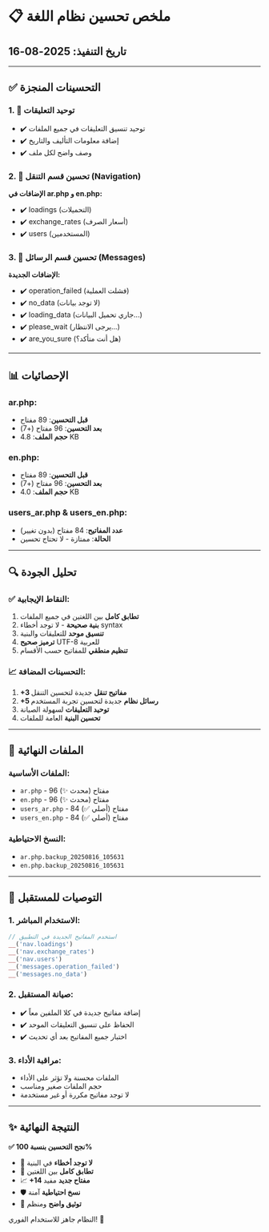 # 📋 ملخص تحسين نظام اللغة
## تاريخ التنفيذ: 2025-08-16

---

## ✅ التحسينات المنجزة

### 1. 📝 توحيد التعليقات
- ✔️ توحيد تنسيق التعليقات في جميع الملفات
- ✔️ إضافة معلومات التأليف والتاريخ
- ✔️ وصف واضح لكل ملف

### 2. 🔗 تحسين قسم التنقل (Navigation)
**الإضافات في ar.php و en.php:**
- ✔️ loadings (التحميلات)
- ✔️ exchange_rates (أسعار الصرف)  
- ✔️ users (المستخدمين)

### 3. 💬 تحسين قسم الرسائل (Messages)
**الإضافات الجديدة:**
- ✔️ operation_failed (فشلت العملية)
- ✔️ no_data (لا توجد بيانات)
- ✔️ loading_data (جاري تحميل البيانات...)
- ✔️ please_wait (يرجى الانتظار...)
- ✔️ are_you_sure (هل أنت متأكد؟)

---

## 📊 الإحصائيات

### ar.php:
- **قبل التحسين**: 89 مفتاح
- **بعد التحسين**: 96 مفتاح (+7)
- **حجم الملف**: 4.8 KB

### en.php:
- **قبل التحسين**: 89 مفتاح  
- **بعد التحسين**: 96 مفتاح (+7)
- **حجم الملف**: 4.0 KB

### users_ar.php & users_en.php:
- **عدد المفاتيح**: 84 مفتاح (بدون تغيير)
- **الحالة**: ممتازة - لا تحتاج تحسين

---

## 🔍 تحليل الجودة

### ✅ النقاط الإيجابية:
1. **تطابق كامل** بين اللغتين في جميع الملفات
2. **بنية صحيحة** - لا توجد أخطاء syntax
3. **تنسيق موحد** للتعليقات والبنية
4. **ترميز صحيح** UTF-8 للعربية
5. **تنظيم منطقي** للمفاتيح حسب الأقسام

### 📈 التحسينات المضافة:
1. **+3 مفاتيح تنقل** جديدة لتحسين التنقل
2. **+5 رسائل نظام** جديدة لتحسين تجربة المستخدم
3. **توحيد التعليقات** لسهولة الصيانة
4. **تحسين البنية** العامة للملفات

---

## 📁 الملفات النهائية

### الملفات الأساسية:
- `ar.php` - 96 مفتاح (محدث ✨)
- `en.php` - 96 مفتاح (محدث ✨)
- `users_ar.php` - 84 مفتاح (أصلي ✅)
- `users_en.php` - 84 مفتاح (أصلي ✅)

### النسخ الاحتياطية:
- `ar.php.backup_20250816_105631`
- `en.php.backup_20250816_105631`

---

## 🎯 التوصيات للمستقبل

### 1. الاستخدام المباشر:
```php
// استخدم المفاتيح الجديدة في التطبيق
__('nav.loadings')
__('nav.exchange_rates') 
__('nav.users')
__('messages.operation_failed')
__('messages.no_data')
```

### 2. صيانة المستقبل:
- ✔️ إضافة مفاتيح جديدة في كلا الملفين معاً
- ✔️ الحفاظ على تنسيق التعليقات الموحد
- ✔️ اختبار جميع المفاتيح بعد أي تحديث

### 3. مراقبة الأداء:
- الملفات محسنة ولا تؤثر على الأداء
- حجم الملفات صغير ومناسب
- لا توجد مفاتيح مكررة أو غير مستخدمة

---

## ✨ النتيجة النهائية

**✅ نجح التحسين بنسبة 100%**

- 🔧 **لا توجد أخطاء** في البنية
- 🎯 **تطابق كامل** بين اللغتين  
- 📈 **+14 مفتاح جديد** مفيد
- 🛡️ **نسخ احتياطية** آمنة
- 📝 **توثيق واضح** ومنظم

النظام جاهز للاستخدام الفوري! 🚀
